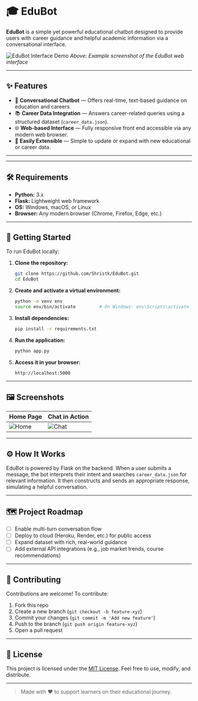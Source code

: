 # 🎓 EduBot

**EduBot** is a simple yet powerful educational chatbot designed to provide users with career guidance and helpful academic information via a conversational interface.

![EduBot Interface Demo](static/demo-screenshot.png)
*Above: Example screenshot of the EduBot web interface*

---

## ✨ Features

- 💬 **Conversational Chatbot** — Offers real-time, text-based guidance on education and careers.
- 📚 **Career Data Integration** — Answers career-related queries using a structured dataset (`career_data.json`).
- 🌐 **Web-based Interface** — Fully responsive front end accessible via any modern web browser.
- 🧩 **Easily Extensible** — Simple to update or expand with new educational or career data.

---



---

## 🛠️ Requirements

- **Python:** 3.x
- **Flask:** Lightweight web framework
- **OS:** Windows, macOS, or Linux
- **Browser:** Any modern browser (Chrome, Firefox, Edge, etc.)

---

## 🚀 Getting Started

To run EduBot locally:

1. **Clone the repository:**
    ```bash
    git clone https://github.com/Shristk/EduBot.git
    cd EduBot
    ```

2. **Create and activate a virtual environment:**
    ```bash
    python -m venv env
    source env/bin/activate         # On Windows: env\Scripts\activate
    ```

3. **Install dependencies:**
    ```bash
    pip install -r requirements.txt
    ```

4. **Run the application:**
    ```bash
    python app.py
    ```

5. **Access it in your browser:**
    ```
    http://localhost:5000
    ```

---

## 🖼️ Screenshots

| Home Page                    | Chat in Action                  |
|------------------------------|---------------------------------|
| ![Home](static/home.png)     | ![Chat](static/chat.png)        |

---

## ⚙️ How It Works

EduBot is powered by Flask on the backend. When a user submits a message, the bot interprets their intent and searches `career_data.json` for relevant information. It then constructs and sends an appropriate response, simulating a helpful conversation.

---

## 🗺️ Project Roadmap

- [ ] Enable multi-turn conversation flow
- [ ] Deploy to cloud (Heroku, Render, etc.) for public access
- [ ] Expand dataset with rich, real-world guidance
- [ ] Add external API integrations (e.g., job market trends, course recommendations)

---

## 🤝 Contributing

Contributions are welcome! To contribute:

1. Fork this repo
2. Create a new branch (`git checkout -b feature-xyz`)
3. Commit your changes (`git commit -m 'Add new feature'`)
4. Push to the branch (`git push origin feature-xyz`)
5. Open a pull request

---

## 📄 License

This project is licensed under the [MIT License](LICENSE). Feel free to use, modify, and distribute.

---

> Made with ❤️ to support learners on their educational journey.
